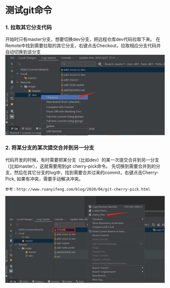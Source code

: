 # 测试git命令
### 1. 拉取其它分支代码 
开始时只有master分支，想要切换dev分支，把远程仓库dev代码拉取下来。
在Remote中找到需要拉取的其它分支，右键点击Checkout，拉取相应分支代码并自动切换到该分支
![分支拉取](pic/branch.png)

### 2. 将某分支的某次提交合并到另一分支
代码开发的时候，有时需要把某分支（比如dev）的某一次提交合并到另一分支（比如master），这就需要用到git cherry-pick命令。
先切换到需要合并到的分支，然后在其它分支的log中，找到需要合并过来的commit，右键点击Cherry-Pick,
如果有冲突，需要手动解决冲突。
```
参考：http://www.ruanyifeng.com/blog/2020/04/git-cherry-pick.html
```
![合并其它分支的提交](pic/cherry-pick.png)